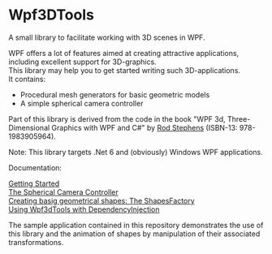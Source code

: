 # Wpf3DTools

A small library to facilitate working with 3D scenes in WPF.

WPF offers a lot of features aimed at creating attractive applications, including excellent support for 3D-graphics.    
This library may help you to get started writing such 3D-applications.    
It contains: 

- Procedural mesh generators for basic geometric models
- A simple spherical camera controller

Part of this library is derived from the code in the book "WPF 3d, Three-Dimensional Graphics with WPF and C#" by [Rod Stephens](https://github.com/WriterRod) (ISBN-13: 978-1983905964). 

Note: This library targets .Net 6 and (obviously) Windows WPF applications.

Documentation: 

[Getting Started](Documentation/GettingStarted.md)    
[The Spherical Camera Controller](Documentation/SphericalCameraController.md)    
[Creating basig geometrical shapes: The ShapesFactory](Documentation/ShapesFactory)    
[Using Wpf3dTools with DependencyInjection](Documentation/DependencyInjection)    


The sample application contained in this repository demonstrates the use of this library and the animation of shapes by manipulation of their associated transformations.
